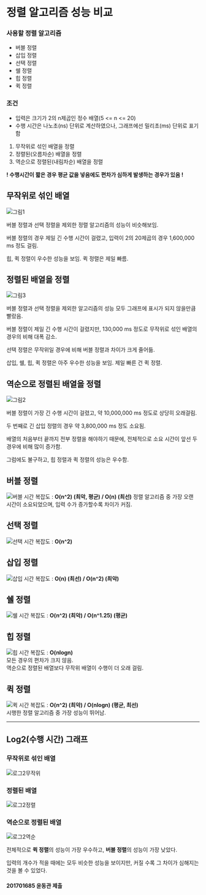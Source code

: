 # 정렬 알고리즘 성능 비교
### 사용할 정렬 알고리즘
* 버블 정렬
* 삽입 정렬
* 선택 정렬
* 쉘 정렬
* 힙 정렬
* 퀵 정렬

### 조건
* 입력은 크기가 2의 n제곱인 정수 배열(5 <= n <= 20)
* 수행 시간은 나노초(ns) 단위로 계산하였으나, 그래프에선 밀리초(ms) 단위로 표기함
1. 무작위로 섞인 배열을 정렬
2. 정렬된(오름차순) 배열을 정렬
3. 역순으로 정렬된(내림차순) 배열을 정렬

**! 수행시간이 짧은 경우 평균 값을 넣음에도 편차가 심하게 발생하는 경우가 있음 !**
## 무작위로 섞인 배열
![그림1](https://user-images.githubusercontent.com/39906922/166506409-07e3a016-2086-4810-a9c4-09e5642b3629.png)

버블 정렬과 선택 정렬을 제외한 정렬 알고리즘의 성능이 비슷해보임.

버블 정렬의 경우 제일 긴 수행 시간이 걸렸고, 입력이 2의 20제곱의 경우 1,600,000 ms 정도 걸림.

힙, 퀵 정렬이 우수한 성능을 보임. 퀵 정렬은 제일 빠름.


## 정렬된 배열을 정렬
![그림3](https://user-images.githubusercontent.com/39906922/166507098-e87fbb08-caa4-4c53-a41d-145d0afa7f78.png)

버블 정렬과 선택 정렬을 제외한 알고리즘의 성능 모두 그래프에 표시가 되지 않을만큼 빨랐음.

버블 정렬이 제일 긴 수행 시간이 걸렸지만, 130,000 ms 정도로 무작위로 섞인 배열의 경우의 비해 대폭 감소.

선택 정렬은 무작위일 경우에 비해 버블 정렬과 차이가 크게 줄어듦.

삽입, 쉘, 힙, 퀵 정렬은 아주 우수한 성능을 보임. 제일 빠른 건 퀵 정렬.


## 역순으로 정렬된 배열을 정렬
![그림2](https://user-images.githubusercontent.com/39906922/166506997-f46ae2c8-aff9-4bbf-ae80-74d1dbc08241.png)

버블 정렬이 가장 긴 수행 시간이 걸렸고, 약 10,000,000 ms 정도로 상당히 오래걸림.

두 번째로 긴 삽입 정렬의 경우 약 3,800,000 ms 정도 소요됨.

배열의 처음부터 끝까지 전부 정렬을 해야하기 때문에, 전체적으로 소요 시간이 앞선 두 경우에 비해 많이 증가함.

그럼에도 불구하고, 힙 정렬과 퀵 정렬의 성능은 우수함.

## 버블 정렬
![버블](https://user-images.githubusercontent.com/39906922/166510343-389d1ef1-738c-40d5-a835-a2facc7d82bb.png)
시간 복잡도 : **O(n^2) (최악, 평균) / O(n) (최선)**
정렬 알고리즘 중 가장 오랜 시간이 소요되었으며, 입력 수가 증가할수록 차이가 커짐.

## 선택 정렬
![선택](https://user-images.githubusercontent.com/39906922/166510624-eb29b9cc-e186-425a-868c-7dd52344cc53.png)
시간 복잡도 : **O(n^2)**

## 삽입 정렬
![삽입](https://user-images.githubusercontent.com/39906922/166510978-5d22940c-0d1d-4965-8f76-4c9af604ffe1.png)
시간 복잡도 : **O(n) (최선) / O(n^2) (최악)**

## 쉘 정렬
![쉘](https://user-images.githubusercontent.com/39906922/166511217-52b87fa0-a066-434e-90cb-6488eca898bc.png)
시간 복잡도 : **O(n^2) (최악) / O(n^1.25) (평균)**

## 힙 정렬
![힙](https://user-images.githubusercontent.com/39906922/166511331-1a969556-4608-48b9-8c9b-ba21b42792b1.png)
시간 복잡도 : **O(nlogn)**  
모든 경우의 편차가 크지 않음.  
역순으로 정렬된 배열보다 무작위 배열이 수행이 더 오래 걸림.

## 퀵 정렬
![퀵](https://user-images.githubusercontent.com/39906922/166511443-5ecccb04-da63-4c4e-a597-6f1113761843.png)
시간 복잡도 : **O(n^2) (최악) / O(nlogn) (평균, 최선)**  
시행한 정렬 알고리즘 중 가장 성능이 뛰어남.

---
## Log2(수행 시간) 그래프
### 무작위로 섞인 배열
![로그2무작위](https://user-images.githubusercontent.com/39906922/166948282-4e1f856b-20a9-4781-be6e-701717f74952.png)


### 정렬된 배열
![로그2정렬](https://user-images.githubusercontent.com/39906922/166948381-7bd35d11-105b-4bc6-bd97-cb6198cc5cc0.png)


### 역순으로 정렬된 배열
![로그2역순](https://user-images.githubusercontent.com/39906922/166948477-e05ddd80-20d3-4fb6-a371-b60168a84c94.png)



전체적으로 **퀵 정렬**의 성능이 가장 우수하고, **버블 정렬**의 성능이 가장 낮았다.

입력의 개수가 적을 때에는 모두 비슷한 성능을 보이지만, 커질 수록 그 차이가 심해지는 것을 볼 수 있었다.

#### 201701685 윤동관 제출
